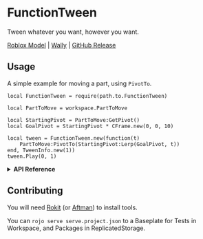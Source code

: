 # FunctionTween

Tween whatever you want, however you want.

[Roblox Model](https://create.roblox.com/store/asset/119180526446463/FunctionTween) | [Wally](https://wally.run/package/bdidk235/functiontween) | [GitHub Release](https://github.com/bdidk235/FunctionTween/releases/latest)

## Usage

A simple example for moving a part, using `PivotTo`.

```luau
local FunctionTween = require(path.to.FunctionTween)

local PartToMove = workspace.PartToMove

local StartingPivot = PartToMove:GetPivot()
local GoalPivot = StartingPivot * CFrame.new(0, 0, 10)

local tween = FunctionTween.new(function(t)
	PartToMove:PivotTo(StartingPivot:Lerp(GoalPivot, t))
end, TweenInfo.new(1))
tween.Play(0, 1)
```

<details> <summary> <b>API Reference</b> </summary>

### FunctionTween.new

Creates a new `FunctionTween` table.

```luau
local RunService = game:GetService("RunService")

local FunctionTween = require(path.to.FunctionTween)

local easingFunction = function(x: number)
	return x ^ 2
end

local tween = FunctionTween.new(
	-- The function to tween
	function(t)
		PartToMove:PivotTo(StartingPivot:Lerp(GoalPivot, t))
	end,
	-- Can be a `TweenInfo` or a table with `TweenInfo` and `EasingFunction`
	{
		TweenInfo = TweenInfo.new(1),
		EasingFunction = easingFunction
	},
	-- What to update the function on (Based on MethodTween)
	RunService.Stepped
)
```

## New FunctionTween

### Functions

#### tween.Play

Plays the tween.

```luau
tween.Play(
	-- Start number
	0,
	-- End number
	1,
	-- Can be extended like `.new`'s TweenInfo
	TweenInfo.new(1)
)
```

#### tween.Pause

Pauses the tween.

```luau
tween.Pause()
```

#### tween.Resume

Resumes the tween after it was paused.

```luau
tween.Resume()
```

#### tween.Cancel

Cancels the tween, it cannot be resumed.

```luau
tween.Cancel()
```

### Properties

#### tween.PlaybackState

The playback state of the tween.

#### tween.Completed

Fires when the tween is completed.

```luau
tween.Play(0, 1)
tween.Completed:Wait()
print("Tween completed!")
```

## Equivalents

#### FunctionTween.InstanceProps

Equivalent to `TweenService:Create`

```luau
local PartToMove = workspace.PartToMove

local tweenFunc = FunctionTween.InstanceProps(
	PartToMove,
	{ CFrame = PartToMove.CFrame * CFrame.new(0, 0, 10) }
)
local tween = FunctionTween.new(tweenFunc)
```

#### FunctionTween.InstanceMethods

Equivalent to `MethodTween.new`

```luau
local PartToMove = workspace.PartToMove

local StartingPivot = PartToMove:GetPivot()
local GoalPivot = StartingPivot * CFrame.new(0, 0, 10)

local tweenFunc = FunctionTween.InstanceMethods(
	workspace.PartToMove,
	{ PivotTo = { StartingPivot, GoalPivot } }
)
local tween = FunctionTween.new(tweenFunc)
```

</details>

## Contributing

You will need [Rokit](https://github.com/rojo-rbx/rokit) (or [Aftman](https://github.com/LPGhatguy/aftman)) to install tools.

You can `rojo serve serve.project.json` to a Baseplate for Tests in Workspace, and Packages in ReplicatedStorage.
